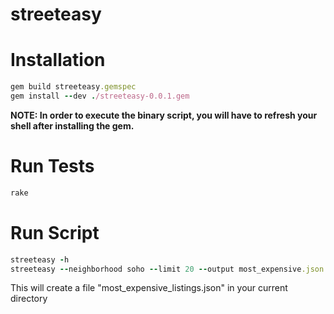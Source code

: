 streeteasy
==========

Installation
==========
```ruby
gem build streeteasy.gemspec
gem install --dev ./streeteasy-0.0.1.gem
```

**NOTE: In order to execute the binary script, you will have to refresh your shell after installing the gem.**

Run Tests
==========
```ruby
rake
```

Run Script
==========
```ruby
streeteasy -h
streeteasy --neighborhood soho --limit 20 --output most_expensive.json
```

This will create a file "most_expensive_listings.json" in your current directory